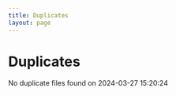 ```yaml
---
title: Duplicates
layout: page
---
```


# Duplicates

No duplicate files found on 2024-03-27 15:20:24